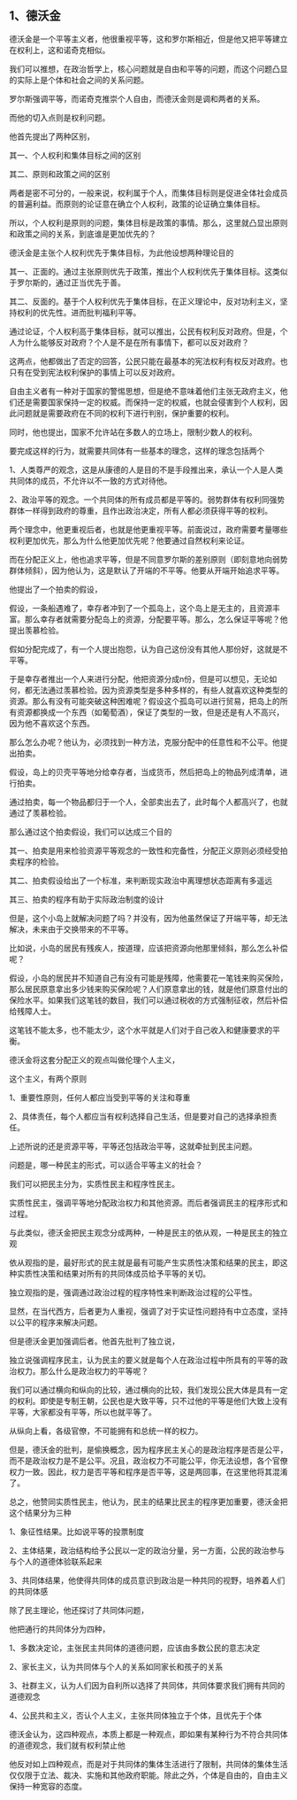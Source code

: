 <h2>1、德沃金</h2><p>德沃金是一个平等主义者，他很重视平等，这和罗尔斯相近，但是他又把平等建立在权利上，这和诺奇克相似。</p><p>我们可以推想，在政治哲学上，核心问题就是自由和平等的问题，而这个问题凸显的实际上是个体和社会之间的关系问题。</p><p>罗尔斯强调平等，而诺奇克推崇个人自由，而德沃金则是调和两者的关系。</p><p>而他的切入点则是权利问题。</p><p>他首先提出了两种区别，</p><p>其一、个人权利和集体目标之间的区别</p><p>其二、原则和政策之间的区别</p><p>两者是密不可分的，一般来说，权利属于个人，而集体目标则是促进全体社会成员的普遍利益。而原则的论证意在确立个人权利，政策的论证确立集体目标。</p><p>所以，个人权利是原则的问题，集体目标是政策的事情。那么，这里就凸显出原则和政策之间的关系，到底谁是更加优先的？</p><p>德沃金是主张个人权利优先于集体目标，为此他设想两种理论目的</p><p>其一、正面的。通过主张原则优先于政策，推出个人权利优先于集体目标。这类似于罗尔斯的，通过正当优先于善。</p><p>其二、反面的。基于个人权利优先于集体目标，在正义理论中，反对功利主义，坚持权利的优先性。进而批判福利平等。</p><p>通过论证，个人权利高于集体目标，就可以推出，公民有权利反对政府。但是，个人为什么能够反对政府？个人是不是在所有事情下，都可以反对政府？</p><p>这两点，他都做出了否定的回答，公民只能在最基本的宪法权利有权反对政府。也只有在受到宪法权利保护的事情上可以反对政府。</p><p>自由主义者有一种对于国家的警惕思想，但是绝不意味着他们主张无政府主义，他们还是需要国家保持一定的权威。而保持一定的权威，也就会侵害到个人权利，因此问题就是需要政府在不同的权利下进行判别，保护重要的权利。</p><p>同时，他也提出，国家不允许站在多数人的立场上，限制少数人的权利。</p><p>要完成这样的行为，就需要共同体有一些基本的理念，这样的理念包括两个</p><p>1、人类尊严的观念，这是从康德的人是目的不是手段推出来，承认一个人是人类共同体的成员，不允许以不一致的方式对待他。</p><p>2、政治平等的观念。一个共同体的所有成员都是平等的。弱势群体有权利同强势群体一样得到政府的尊重，且作出政治决定，所有人都必须获得平等的权利。</p><p>两个理念中，他更重视后者，也就是他更重视平等。前面说过，政府需要考量哪些权利更加优先，那么为什么他更加优先呢？他要通过自然权利来论证。</p><p>而在分配正义上，他也追求平等，但是不同意罗尔斯的差别原则（即刻意地向弱势群体倾斜），因为他认为，这是默认了开端的不平等。他要从开端开始追求平等。</p><p>他提出了一个拍卖的假设，</p><p>假设，一条船遇难了，幸存者冲到了一个孤岛上，这个岛上是无主的，且资源丰富。那么幸存者就需要分配岛上的资源，分配要平等。那么，怎么保证平等呢？他提出羡慕检验。</p><p>假如分配完成了，有一个人提出抱怨，认为自己这份没有其他人那份好，这就是不平等。</p><p>于是幸存者推出一个人来进行分配，他把资源分成n份，但是可以想见，无论如何，都无法通过羡慕检验。因为资源类型是多种多样的，有些人就喜欢这种类型的资源。那么有没有可能突破这种困难呢？假设这个孤岛可以进行贸易，把岛上的所有资源都换成一个东西（如葡萄酒），保证了类型的一致，但是还是有人不高兴，因为他不喜欢这个东西。</p><p>那么怎么办呢？他认为，必须找到一种方法，克服分配中的任意性和不公平。他提出拍卖。</p><p>假设，岛上的贝壳平等地分给幸存者，当成货币，然后把岛上的物品列成清单，进行拍卖。</p><p>通过拍卖，每一个物品都归于一个人，全部卖出去了，此时每个人都高兴了，也就通过了羡慕检验。</p><p>那么通过这个拍卖假设，我们可以达成三个目的</p><p>其一、拍卖是用来检验资源平等观念的一致性和完备性，分配正义原则必须经受拍卖程序的检验。</p><p>其二、拍卖假设给出了一个标准，来判断现实政治中离理想状态距离有多遥远</p><p>其三、拍卖的程序有助于实际政治制度的设计</p><p>但是，这个小岛上就解决问题了吗？并没有，因为他虽然保证了开端平等，却无法解决，未来由于交换带来的不平等。</p><p>比如说，小岛的居民有残疾人，按道理，应该把资源向他那里倾斜，那么怎么补偿呢？</p><p>假设，小岛的居民并不知道自己有没有可能是残障，他需要花一笔钱来购买保险，那么居民原意拿出多少钱来购买保险呢？人们原意拿出的钱，就是他们原意付出的保险水平。如果我们这笔钱的数目，我们可以通过税收的方式强制征收，然后补偿给残障人士。</p><p>这笔钱不能太多，也不能太少，这个水平就是人们对于自己收入和健康要求的平衡。</p><p>德沃金将这套分配正义的观点叫做伦理个人主义，</p><p>这个主义，有两个原则</p><p>1、重要性原则，任何人都应当受到平等的关注和尊重</p><p>2、具体责任，每个人都应当有权利选择自己生活，但是要对自己的选择承担责任。</p><p>上述所说的还是资源平等，平等还包括政治平等，这就牵扯到民主问题。</p><p>问题是，哪一种民主的形式，可以适合平等主义的社会？</p><p>我们可以把民主分为，实质性民主和程序性民主。</p><p>实质性民主，强调平等地分配政治权力和其他资源。而后者强调民主的程序形式和过程。</p><p>与此类似，德沃金把民主观念分成两种，一种是民主的依从观，一种是民主的独立观</p><p>依从观指的是，最好形式的民主就是最有可能产生实质性决策和结果的民主，即这种实质性决策和结果对所有的共同体成员给予平等的关切。</p><p>独立观指的是，强调通过政治过程的程序特性来判断政治过程的公平性。</p><p>显然，在当代西方，后者更为人重视，强调了对于实证性问题持有中立态度，坚持以公平的程序来解决问题。</p><p>但是德沃金更加强调后者。他首先批判了独立说，</p><p>独立说强调程序民主，认为民主的要义就是每个人在政治过程中所具有的平等的政治权力。那么什么是政治权力的平等呢？</p><p>我们可以通过横向和纵向的比较，通过横向的比较，我们发现公民大体是具有一定的权利。即使是专制王朝，公民也是大致平等，只不过他的平等是他们大致上没有平等，大家都没有平等，所以也就平等了。</p><p>从纵向上看，各级官僚，不可能拥有和总统一样的权力。</p><p>但是，德沃金的批判，是偷换概念，因为程序民主关心的是政治程序是否是公平，而不是政治权力是不是公平。况且，政治权力不可能公平，你无法设想，各个官僚权力一致。因此，权力是否平等和程序是否平等，这是两回事，在这里他将其混淆了。</p><p>总之，他赞同实质性民主，他认为，民主的结果比民主的程序更加重要，德沃金把这个结果分为三种</p><p>1、象征性结果。比如说平等的投票制度</p><p>2、主体结果，政治结构给予公民以一定的政治分量，另一方面，公民的政治参与与个人的道德体验联系起来</p><p>3、共同体结果，他使得共同体的成员意识到政治是一种共同的视野，培养着人们的共同体感</p><p>除了民主理论，他还探讨了共同体问题，</p><p>他把通行的共同体分为四种，</p><p>1、多数决定论，主张民主共同体的道德问题，应该由多数公民的意志决定</p><p>2、家长主义，认为共同体与个人的关系如同家长和孩子的关系</p><p>3、社群主义，认为人们因为自利所以选择了共同体，共同体要求我们拥有共同的道德观念</p><p>4、公民共和主义，否认个人主义，主张共同体独立于个体，且优先于个体</p><p>德沃金认为，这四种观点，本质上都是一种观点，即如果有某种行为不符合共同体的道德观念，我们就有权利禁止他</p><p>他反对如上四种观点，而是对于共同体的集体生活进行了限制，共同体的集体生活仅仅限于立法、裁决、实施和其他政府职能。除此之外，个体是自由的，自由主义保持一种宽容的态度。</p><p></p>